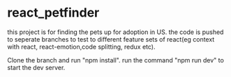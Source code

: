 # react_petfinder
this project is for finding the pets up for adoption in US. 
the code is pushed to seperate branches to test to different feature sets of react(eg context with react, react-emotion,code splitting, redux etc).

Clone the branch and run "npm install".
run the command "npm run dev" to start the dev server.
